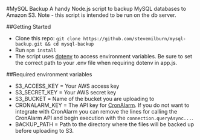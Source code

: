 #MySQL Backup
A handy Node.js script to backup MySQL databases to Amazon S3. Note - this script is intended to be run on the db server.

##Getting Started
* Clone this repo: `git clone https://github.com/stevemilburn/mysql-backup.git && cd mysql-backup`
* Run `npm install`
* The script uses [dotenv](http://www.npmjs.com/package/dotenv) to access environment variables. Be sure to set the correct path to your .env file when requiring dotenv in app.js. 

##Required environment variables
* S3_ACCESS_KEY = Your AWS access key
* S3_SECRET_KEY = Your AWS secret key
* S3_BUCKET = Name of the bucket you are uploading to
* CRONALARM_KEY = The API key for [CronAlarm](https://www.cronalarm.com). If you do not want to integrate with CronAlarm you can remove the lines for calling the CronAlarm API and begin execution with the `connection.queryAsync...`. 
* BACKUP_PATH = Path to the directory where the files will be backed up before uploading to S3.